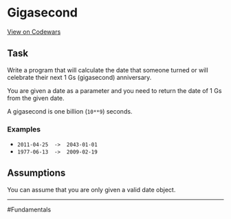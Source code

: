 # Gigasecond

[View on Codewars](https://www.codewars.com/kata/53f99455573c064ad200010b/python)

## Task

Write a program that will calculate the date that someone turned or will celebrate their next 1 Gs (gigasecond) anniversary.

You are given a date as a parameter and you need to return the date of 1 Gs from the given date.

A gigasecond is one billion (`10**9`) seconds.

### Examples

- `2011-04-25  ->  2043-01-01`
- `1977-06-13  ->  2009-02-19`

## Assumptions
You can assume that you are only given a valid date object.

---

#Fundamentals